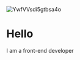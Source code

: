 ![YwfVVsdi5gtbsa4o](https://github.com/user-attachments/assets/291ac26a-a7f3-453b-be8f-2ef7047f28d0)
# Hello
I am a front-end developer
